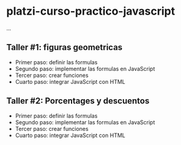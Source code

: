 # platzi-curso-practico-javascript


...
## Taller #1: figuras geometricas

- Primer paso: definir las formulas
- Segundo paso: implementar las formulas en JavaScript
- Tercer paso: crear funciones
- Cuarto paso: integrar JavaScript con HTML

## Taller #2: Porcentages y descuentos

- Primer paso: definir las formulas
- Segundo paso: implementar las formulas en JavaScript
- Tercer paso: crear funciones
- Cuarto paso: integrar JavaScript con HTML